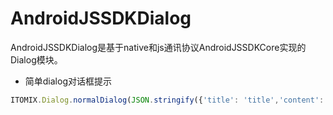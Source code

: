 # AndroidJSSDKDialog


AndroidJSSDKDialog是基于native和js通讯协议AndroidJSSDKCore实现的Dialog模块。


* 简单dialog对话框提示

```javascript
ITOMIX.Dialog.normalDialog(JSON.stringify({'title': 'title','content': 'content','positiveText': 'Sure','negativeText': 'Cancel'}), function(params){ITOMIX.Common.toast(JSON.stringify({'content':JSON.stringify(params)}), function(){});});
```
 